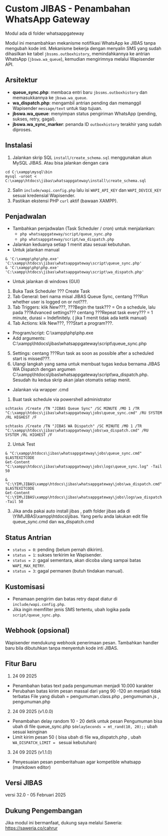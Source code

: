 # Custom JIBAS - Penambahan WhatsApp Gateway

Modul ada di folder whatsappgateway

Modul ini menambahkan mekanisme notifikasi WhatsApp ke JIBAS tanpa mengubah kode inti. Mekanisme bekerja dengan menyalin SMS yang sudah dihasilkan ke tabel `jbssms.outboxhistory`, memindahkannya ke antrian WhatsApp (`jbswa.wa_queue`), kemudian mengirimnya melalui Wapisender API.

## Arsitektur
- **queue_sync.php**: membaca entri baru `jbssms.outboxhistory` dan memasukkannya ke `jbswa.wa_queue`.
- **wa_dispatch.php**: mengambil antrian pending dan memanggil Wapisender `message/text` untuk tiap tujuan.
- **jbswa.wa_queue**: menyimpan status pengiriman WhatsApp (pending, sukses, retry, gagal).
- **jbswa.wa_sync_marker**: penanda ID `outboxhistory` terakhir yang sudah diproses.

## Instalasi
1. Jalankan skrip SQL `install/create_schema.sql` menggunakan akun MySQL JIBAS. 
Atau bisa jalankan dengan cara
```
cd C:\xampp\mysql\bin
mysql -uroot < C:\xampp\htdocs\jibas\whatsappgateway\install\create_schema.sql
```
2. Salin `include/wapi.config.php` lalu isi `WAPI_API_KEY` dan `WAPI_DEVICE_KEY` sesuai kredensial Wapisender.
3. Pastikan ekstensi PHP `curl` aktif (bawaan XAMPP).

## Penjadwalan
- Tambahkan penjadwalan (Task Scheduler / cron) untuk menjalankan:
  - `php whatsappgateway/script/queue_sync.php`
  - `php whatsappgateway/script/wa_dispatch.php`
- Jalankan keduanya setiap 1 menit atau sesuai kebutuhan.
- Untuk jalankan manual
```
& 'C:\xampp\php\php.exe' 'C:\xampp\htdocs\jibas\whatsappgateway\script\queue_sync.php'
& 'C:\xampp\php\php.exe' 'C:\xampp\htdocs\jibas\whatsappgateway\script\wa_dispatch.php'
```
- Untuk jalankan di windows (GUI)
1. Buka Task Scheduler ??? Create Task
2. Tab General: beri nama misal JIBAS Queue Sync, centang ???Run whether user is logged on or not???.
3. Tab Triggers: klik New???, ???Begin the task??? = On a schedule, lalu pada ???Advanced settings??? centang ???Repeat task every??? = 1 minute, durasi = Indefinitely. ( jika 1 menit tidak ada ketik manual)
4. Tab Actions: klik New???, ???Start a program???.
- Program/script: C:\xampp\php\php.exe
- Add arguments: C:\xampp\htdocs\jibas\whatsappgateway\script\queue_sync.php
5. Settings: centang ???Run task as soon as possible after a scheduled start is missed???.
6. Ulangi langkah yang sama untuk membuat tugas kedua bernama JIBAS WA Dispatch dengan argumen C:\xampp\htdocs\jibas\whatsappgateway\script\wa_dispatch.php. Sesudah itu kedua skrip akan jalan otomatis setiap menit.

- Jalankan via wrapper .cmd
1. Buat task schedule via powershell administrator
```
schtasks /Create /TN "JIBAS Queue Sync" /SC MINUTE /MO 1 /TR "C:\xampp\htdocs\jibas\whatsappgateway\jobs\queue_sync.cmd" /RU SYSTEM /RL HIGHEST /F

schtasks /Create /TN "JIBAS WA Dispatch" /SC MINUTE /MO 1 /TR "C:\xampp\htdocs\jibas\whatsappgateway\jobs\wa_dispatch.cmd" /RU SYSTEM /RL HIGHEST /F
```
2. Untuk Test
```
& "C:\xampp\htdocs\jibas\whatsappgateway\jobs\queue_sync.cmd"
$LASTEXITCODE
Get-Content "C:\xampp\htdocs\jibas\whatsappgateway\jobs\logs\queue_sync.log" -Tail 50
```
```
& "C:\YIM\JIBAS\xampp\htdocs\jibas\whatsappgateway\jobs\wa_dispatch.cmd" 
$LASTEXITCODE
Get-Content "C:\YIM\JIBAS\xampp\htdocs\jibas\whatsappgateway\jobs\logs\wa_dispatch.log" -Tail 50
```
3. Jika anda pakai auto install jibas , path folder jibas ada di \YIM\JIBAS\xampp\htdocs\jibas. Yang perlu anda lakukan edit file  queue_sync.cmd dan wa_dispatch.cmd 


## Status Antrian
- `status = 0`: pending (belum pernah dikirim).
- `status = 1`: sukses terkirim ke Wapisender.
- `status = 2`: gagal sementara, akan dicoba ulang sampai batas `WAPI_MAX_RETRY`.
- `status = 3`: gagal permanen (butuh tindakan manual).

## Kustomisasi
- Penamaan pengirim dan batas retry dapat diatur di `include/wapi.config.php`.
- Jika ingin memfilter jenis SMS tertentu, ubah logika pada `script/queue_sync.php`.

## Webhook (opsional)
Wapisender mendukung webhook penerimaan pesan. Tambahkan handler baru bila dibutuhkan tanpa menyentuh kode inti JIBAS.

## Fitur Baru
1. 24 09 2025
- Penambahan batas text pada pengumuman menjadi 10.000 karakter 
- Perubahan batas kirim pesan massal dari yang 90 -120 an menjadi tidak terbatas
File yang diubah = pengumuman.class.php  , pengumuman.js  , pengumuman.php

2. 24 09 2025 (v1.0.0)
- Penambahan delay random 10 - 20 detik untuk pesan Pengumuman bisa ubah di file queue_sync.php ```$delaySeconds = mt_rand(10, 20);;``` ubah sesuai keinginan
- Limit kirim pesan 50 ( bisa ubah di file wa_dispatch.php , ubah ```WA_DISPATCH_LIMIT = ``` sesuai kebutuhan)

3. 24 09 2025 (v1.1.0)
- Penyesuaian  pesan pemberitahuan agar kompetible whatsapp (markdown editor)


## Versi JIBAS
versi 32.0 - 05 Februari 2025

## Dukung Pengembangan
Jika modul ini bermanfaat, dukung saya melalui Saweria: https://saweria.co/cahrur

